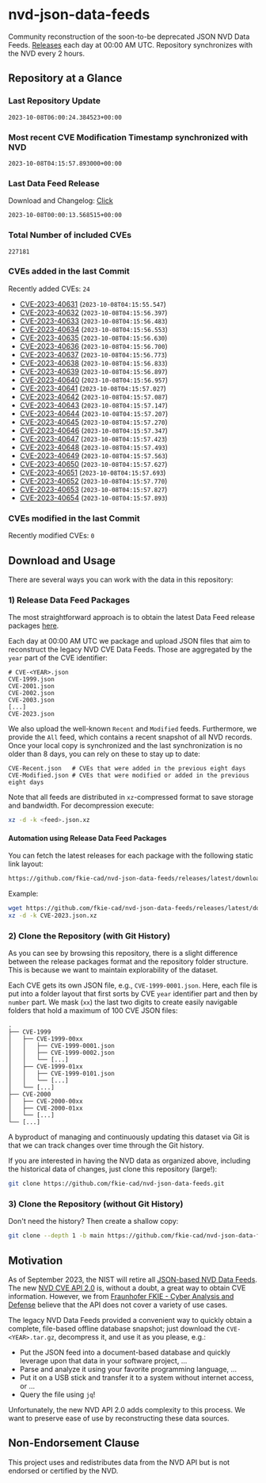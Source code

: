 # nvd-json-data-feeds

Community reconstruction of the soon-to-be deprecated JSON NVD Data Feeds. 
[Releases](https://github.com/fkie-cad/nvd-json-data-feeds/releases/latest) each day at 00:00 AM UTC.
Repository synchronizes with the NVD every 2 hours.

## Repository at a Glance

### Last Repository Update

```plain
2023-10-08T06:00:24.384523+00:00
```

### Most recent CVE Modification Timestamp synchronized with NVD

```plain
2023-10-08T04:15:57.893000+00:00
```

### Last Data Feed Release

Download and Changelog: [Click](https://github.com/fkie-cad/nvd-json-data-feeds/releases/latest)

```plain
2023-10-08T00:00:13.568515+00:00
```

### Total Number of included CVEs

```plain
227181
```

### CVEs added in the last Commit

Recently added CVEs: `24`

* [CVE-2023-40631](CVE-2023/CVE-2023-406xx/CVE-2023-40631.json) (`2023-10-08T04:15:55.547`)
* [CVE-2023-40632](CVE-2023/CVE-2023-406xx/CVE-2023-40632.json) (`2023-10-08T04:15:56.397`)
* [CVE-2023-40633](CVE-2023/CVE-2023-406xx/CVE-2023-40633.json) (`2023-10-08T04:15:56.483`)
* [CVE-2023-40634](CVE-2023/CVE-2023-406xx/CVE-2023-40634.json) (`2023-10-08T04:15:56.553`)
* [CVE-2023-40635](CVE-2023/CVE-2023-406xx/CVE-2023-40635.json) (`2023-10-08T04:15:56.630`)
* [CVE-2023-40636](CVE-2023/CVE-2023-406xx/CVE-2023-40636.json) (`2023-10-08T04:15:56.700`)
* [CVE-2023-40637](CVE-2023/CVE-2023-406xx/CVE-2023-40637.json) (`2023-10-08T04:15:56.773`)
* [CVE-2023-40638](CVE-2023/CVE-2023-406xx/CVE-2023-40638.json) (`2023-10-08T04:15:56.833`)
* [CVE-2023-40639](CVE-2023/CVE-2023-406xx/CVE-2023-40639.json) (`2023-10-08T04:15:56.897`)
* [CVE-2023-40640](CVE-2023/CVE-2023-406xx/CVE-2023-40640.json) (`2023-10-08T04:15:56.957`)
* [CVE-2023-40641](CVE-2023/CVE-2023-406xx/CVE-2023-40641.json) (`2023-10-08T04:15:57.027`)
* [CVE-2023-40642](CVE-2023/CVE-2023-406xx/CVE-2023-40642.json) (`2023-10-08T04:15:57.087`)
* [CVE-2023-40643](CVE-2023/CVE-2023-406xx/CVE-2023-40643.json) (`2023-10-08T04:15:57.147`)
* [CVE-2023-40644](CVE-2023/CVE-2023-406xx/CVE-2023-40644.json) (`2023-10-08T04:15:57.207`)
* [CVE-2023-40645](CVE-2023/CVE-2023-406xx/CVE-2023-40645.json) (`2023-10-08T04:15:57.270`)
* [CVE-2023-40646](CVE-2023/CVE-2023-406xx/CVE-2023-40646.json) (`2023-10-08T04:15:57.347`)
* [CVE-2023-40647](CVE-2023/CVE-2023-406xx/CVE-2023-40647.json) (`2023-10-08T04:15:57.423`)
* [CVE-2023-40648](CVE-2023/CVE-2023-406xx/CVE-2023-40648.json) (`2023-10-08T04:15:57.493`)
* [CVE-2023-40649](CVE-2023/CVE-2023-406xx/CVE-2023-40649.json) (`2023-10-08T04:15:57.563`)
* [CVE-2023-40650](CVE-2023/CVE-2023-406xx/CVE-2023-40650.json) (`2023-10-08T04:15:57.627`)
* [CVE-2023-40651](CVE-2023/CVE-2023-406xx/CVE-2023-40651.json) (`2023-10-08T04:15:57.693`)
* [CVE-2023-40652](CVE-2023/CVE-2023-406xx/CVE-2023-40652.json) (`2023-10-08T04:15:57.770`)
* [CVE-2023-40653](CVE-2023/CVE-2023-406xx/CVE-2023-40653.json) (`2023-10-08T04:15:57.827`)
* [CVE-2023-40654](CVE-2023/CVE-2023-406xx/CVE-2023-40654.json) (`2023-10-08T04:15:57.893`)


### CVEs modified in the last Commit

Recently modified CVEs: `0`



## Download and Usage

There are several ways you can work with the data in this repository:

### 1) Release Data Feed Packages

The most straightforward approach is to obtain the latest Data Feed release packages [here](https://github.com/fkie-cad/nvd-json-data-feeds/releases/latest).

Each day at 00:00 AM UTC we package and upload JSON files that aim to reconstruct the legacy NVD CVE Data Feeds.
Those are aggregated by the `year` part of the CVE identifier:

```
# CVE-<YEAR>.json
CVE-1999.json
CVE-2001.json
CVE-2002.json
CVE-2003.json
[...]
CVE-2023.json
```

We also upload the well-known `Recent` and `Modified` feeds.
Furthermore, we provide the `All` feed, which contains a recent snapshot of all NVD records.
Once your local copy is synchronized and the last synchronization is no older than 8 days, you can rely on these to stay up to date:

```plain
CVE-Recent.json   # CVEs that were added in the previous eight days
CVE-Modified.json # CVEs that were modified or added in the previous eight days
```

Note that all feeds are distributed in `xz`-compressed format to save storage and bandwidth.
For decompression execute:

```sh
xz -d -k <feed>.json.xz
```


#### Automation using Release Data Feed Packages

You can fetch the latest releases for each package with the following static link layout:

```sh
https://github.com/fkie-cad/nvd-json-data-feeds/releases/latest/download/CVE-<YEAR>.json.xz
```

Example:

```sh
wget https://github.com/fkie-cad/nvd-json-data-feeds/releases/latest/download/CVE-2023.json.xz
xz -d -k CVE-2023.json.xz
```

### 2) Clone the Repository (with Git History)

As you can see by browsing this repository, there is a slight difference between the release packages format and the repository folder structure.
This is because we want to maintain explorability of the dataset.

Each CVE gets its own JSON file, e.g., `CVE-1999-0001.json`.
Here, each file is put into a folder layout that first sorts by CVE `year` identifier part and then by `number` part.
We mask (`xx`) the last two digits to create easily navigable folders that hold a maximum of 100 CVE JSON files:

```plain
.
├── CVE-1999
│   ├── CVE-1999-00xx
│   │   ├── CVE-1999-0001.json
│   │   ├── CVE-1999-0002.json
│   │   └── [...]
│   ├── CVE-1999-01xx
│   │   ├── CVE-1999-0101.json
│   │   └── [...]
│   └── [...]
├── CVE-2000
│   ├── CVE-2000-00xx
│   ├── CVE-2000-01xx
│   └── [...]
└── [...]
```

A byproduct of managing and continuously updating this dataset via Git is that we can track changes over time through the Git history.

If you are interested in having the NVD data as organized above, including the historical data of changes, just clone this repository (large!):

```sh
git clone https://github.com/fkie-cad/nvd-json-data-feeds.git
```

### 3) Clone the Repository (without Git History)

Don't need the history? Then create a shallow copy:

```sh
git clone --depth 1 -b main https://github.com/fkie-cad/nvd-json-data-feeds.git
```

## Motivation

As of September 2023, the NIST will retire all [JSON-based NVD Data Feeds](https://nvd.nist.gov/vuln/data-feeds#divRetirementBanner-1).
The new [NVD CVE API 2.0](https://nvd.nist.gov/developers/vulnerabilities) is, without a doubt, a great way to obtain CVE information.
However, we from [Fraunhofer FKIE - Cyber Analysis and Defense](https://www.fkie.fraunhofer.de/en/departments/cad.html) believe that the API does not cover a variety of use cases.

The legacy NVD Data Feeds provided a convenient way to quickly obtain a complete, file-based offline database snapshot; just download the `CVE-<YEAR>.tar.gz`, decompress it, and use it as you please, e.g.:

* Put the JSON feed into a document-based database and quickly leverage upon that data in your software project, ...
* Parse and analyze it using your favorite programming language, ...
* Put it on a USB stick and transfer it to a system without internet access, or ...
* Query the file using `jq`!

Unfortunately, the new NVD API 2.0 adds complexity to this process.
We want to preserve ease of use by reconstructing these data sources.

## Non-Endorsement Clause

This project uses and redistributes data from the NVD API but is not endorsed or certified by the NVD.